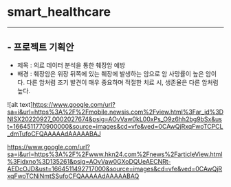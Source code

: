 # smart_healthcare
---------

## - 프로젝트 기획안
  * 제목 : 의료 데이터 분석을 통한 췌장암 예방
  * 배경 : 췌장암은 위장 뒤쪽에 있는 췌장에 발생하는 암으로 암 사망률이 높은 암이다. 다른 암처럼 조기 발견이 매우 중요하며 적절한 치료 시, 생존율은 다른 암처럼 높다.

![alt text]https://www.google.com/url?sa=i&url=https%3A%2F%2Fmobile.newsis.com%2Fview.html%3Far_id%3DNISX20220927_0002027674&psig=AOvVaw0kL00xPs_O9z6hh2bg9bSx&ust=1664511770900000&source=images&cd=vfe&ved=0CAwQjRxqFwoTCPCL_dmTufoCFQAAAAAdAAAAABAJ


  https://www.google.com/url?sa=i&url=https%3A%2F%2Fwww.hkn24.com%2Fnews%2FarticleView.html%3Fidxno%3D135261&psig=AOvVaw0GXoDQUeAECNRt-AEDcOJD&ust=1664511492717000&source=images&cd=vfe&ved=0CAwQjRxqFwoTCNiNmtSSufoCFQAAAAAdAAAAABAQ
  


